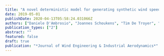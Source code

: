 ```yaml
---
title: "A novel deterministic model for generating synthetic wind speeds"
date: 2019-05-01
publishDate: 2020-04-13T05:58:24.031066Z
authors: ["Daniele D'Ambrosio", "Joannes Schoukens", "Tim De Troyer", "Mark Runacres"]
publication_types: ["2"]
abstract: ""
featured: false
draft: true
publication: "*Journal of Wind Engineering & Industrial Aerodynamics*"
---
```


